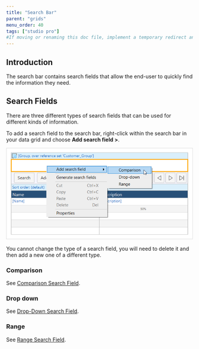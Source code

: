 ```yaml
---
title: "Search Bar"
parent: "grids"
menu_order: 40
tags: ["studio pro"]
#If moving or renaming this doc file, implement a temporary redirect and let the respective team know they should update the URL in the product. See Mapping to Products for more details.
---
```


## Introduction

The search bar contains search fields that allow the end-user to quickly find the information they need.

## Search Fields

There are three different types of search fields that can be used for different kinds of information.

To add a search field to the search bar, right-click within the search bar in your data grid and choose **Add search field >**.

![Add a search field to the search bar](attachments/search-bar/add-search-field.png)

You cannot change the type of a search field, you will need to delete it and then add a new one of a different type.

### Comparison

See [Comparison Search Field](comparison-search-field).

### Drop down

See [Drop-Down Search Field](drop-down-search-field).

### Range

See [Range Search Field](range-search-field).

